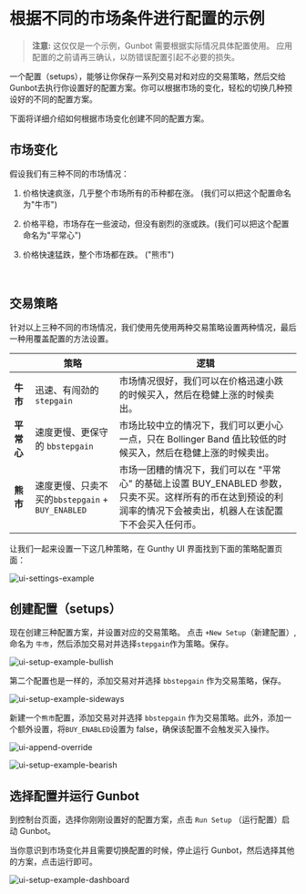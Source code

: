 # 根据不同的市场条件进行配置的示例

> **注意:** 这仅仅是一个示例，Gunbot 需要根据实际情况具体配置使用。 应用配置的之前请再三确认，以防错误配置引起不必要的损失。

一个配置（setups），能够让你保存一系列交易对和对应的交易策略，然后交给Gunbot去执行你设置好的配置方案。你可以根据市场的变化，轻松的切换几种预设好的不同的配置方案。

下面将详细介绍如何根据市场变化创建不同的配置方案。



## 市场变化

假设我们有三种不同的市场情况：

1. 价格快速疯涨，几乎整个市场所有的币种都在涨。 (我们可以把这个配置命名为"牛市")

2. 价格平稳，市场存在一些波动，但没有剧烈的涨或跌。(我们可以把这个配置命名为"平常心")

3. 价格快速猛跌，整个市场都在跌。 ("熊市")

   ​
## 交易策略

针对以上三种不同的市场情况，我们使用先使用两种交易策略设置两种情况，最后一种用覆盖配置的方法设置。

|                   | 策略         | 逻辑      |
| ----------------- | ---------------------------------------- | ---------------------------------------- |
| **牛市** | 迅速、有闯劲的 `stepgain` | 市场情况很好，我们可以在价格迅速小跌的时候买入，然后在稳健上涨的时候卖出。 |
| **平常心**      | 速度更慢、更保守的 `bbstepgain` | 市场比较中立的情况下，我们可以更小心一点，只在 Bollinger Band 值比较低的时候买入，然后在稳健上涨的时候卖出。 |
| **熊市** | 速度更慢、只卖不买的`bbstepgain` + `BUY_ENABLED`| 市场一团糟的情况下，我们可以在 "平常心" 的基础上设置 BUY_ENABLED 参数，只卖不买。这样所有的币在达到预设的利润率的情况下会被卖出，机器人在该配置下不会买入任何币。|


让我们一起来设置一下这几种策略，在 Gunthy UI 界面找到下面的策略配置页面：

![ui-settings-example](https://user-images.githubusercontent.com/2372008/32149952-5ee24274-bd0c-11e7-8d24-81e5ac1ab4f4.png) 



## 创建配置（setups）

现在创建三种配置方案，并设置对应的交易策略。 点击 `+New Setup`（新建配置）, 命名为 `牛市`，然后添加交易对并选择`stepgain`作为策略。保存。

![ui-setup-example-bullish](https://user-images.githubusercontent.com/2372008/32149956-5fc94ae8-bd0c-11e7-9766-f728e7f14e00.png) 

第二个配置也是一样的，添加交易对并选择 `bbstepgain` 作为交易策略，保存。 


![ui-setup-example-sideways](https://user-images.githubusercontent.com/2372008/32149958-60803532-bd0c-11e7-8def-d8de5e79bb15.png) 

新建一个`熊市`配置，添加交易对并选择 `bbstepgain` 作为交易策略。此外，添加一个额外设置，将`BUY_ENABLED`设置为 false，确保该配置不会触发买入操作。


![ui-append-override](https://user-images.githubusercontent.com/2372008/32149962-6157d618-bd0c-11e7-811d-44147f2026ec.png) 


![ui-setup-example-bearish](https://user-images.githubusercontent.com/2372008/32149955-5f89230a-bd0c-11e7-89b9-9281c1d5432c.png) 


## 选择配置并运行 Gunbot

到控制台页面，选择你刚刚设置好的配置方案，点击 `Run Setup` （运行配置）启动 Gunbot。

当你意识到市场变化并且需要切换配置的时候，停止运行 Gunbot，然后选择其他的方案，点击运行即可。

![ui-setup-example-dashboard](https://user-images.githubusercontent.com/2372008/32149957-60289e76-bd0c-11e7-8432-c53530a20e1e.png) 